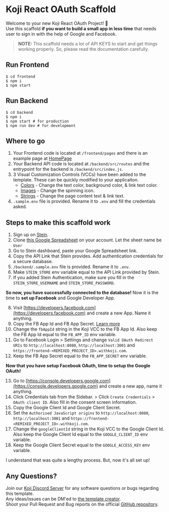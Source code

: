# Koji React OAuth Scaffold
Welcome to your new Koji React OAuth Project! 🎉
<br />
Use this scaffold <b>if you want to build a small app in less time</b> that needs user to sign in with the help of Google and Facebook.

> **NOTE:** This scaffold needs a lot of API KEYS to start and get things working properly. So, please read the documentation carefully.

## Run Frontend
```
$ cd frontend
$ npm i
$ npm start
```

## Run Backend
```
$ cd backend
$ npm i
$ npm start # for production
$ npm run dev # for development
```

## Where to go
1. Your Frontend code is located at `/frontend/pages` and there is an example page at [HomePage](#~/frontend/pages/HomePage/index.js)
2. Your Backend API code is located at `/backend/src/routes` and the entrypoint for the backend is `/backend/src/index.js`.
3. 3 Visual Customization Controls (VCCs) have been added to the template. These can be quickly modified to your applicaiton.
    - [Colors](#~/.koji/customization/colors.json!visual) - Change the text color, background color, & link text color.
    - [Images](#~/.koji/customization/images.json!visual) - Change the spinning icon.
    - [Strings](#~/.koji/customization/strings.json!visual) - Change the page content text & link text.
4. `.sample.env` file is provided. Rename it to `.env` and fill the credentials asked.

## Steps to make this scaffold work

1. Sign up on [Stein](https://steinhq.com).
2. Clone [this Google Spreadsheet](https://docs.google.com/spreadsheets/d/1J8dszZEeAuY0eL8XBRrKJ4Z-vPnv4JVerRcsTIbdIq0/edit?usp=sharing) on your account. Let the sheet name be `User`
3. Go to Stein dashboard, paste your Google Spreadsheet link.
4. Copy the API Link that Stein provides. Add authentication credentials for a secure database.
5. `/backend/.sample.env` file is provided. Rename it to `.env`.
6. Make `STEIN_STORE` env variable equal to the API Link provided by Stein.
7. If you added Stein Authentication, make sure you fill in the `STEIN_STORE_USERNAME` and `STEIN_STORE_PASSWORD`.

**So now, you have successfully connected to the database!** Now it is the time to **set up Facebook** and Google Developer App.

8. Visit [https://developers.facebook.com](https://developers.facebook.com) and create a new App. Name it anything.
9. Copy the FB App Id and FB App Secret. [Learn more](https://developers.facebook.com/docs)
10. Change the `fbAppId` string in the Koji VCC to the FB App Id. Also keep the FB App Id equal to the `FB_APP_ID` env variable.
11. Go to Facebook Login > Settings and change `Valid OAuth Redirect URIs` to `http://localhost:8080`, `http://localhost:3001` and `https://frontend-<REMIXED_PROJECT_ID>.withkoji.com`.
12. Keep the FB App Secret equal to the `FB_APP_SECRET` env variable.

**Now that you have setup Facebook OAuth, time to setup the Google OAuth!**

13. Go to [https://console.developers.google.com](https://console.developers.google.com) and create a new app, name it anything.
14. Click Credentials tab from the Sidebar. > Click `Create Credentials` > `OAuth client ID`. Also fill in the consent screen information.
15. Copy the Google Client Id and Google Client Secret.
16. Set the `Authorised JavaScript origins` to `http://localhost:8080`, `http://localhost:3001` and `https://frontend-<REMIXED_PROJECT_ID>.withkoji.com`.
17. Change the `googleClientId` string in the Koji VCC to the Google Client Id. Also keep the Google Client Id equal to the `GOOGLE_CLIENT_ID` env variable.
18. Keep the Google Client Secret equal to the `GOOGLE_ACCESS_KEY` env variable.

I understand that was quite a lengthy process. But, now it's all set up!

## Any Questions?

Join our [Koji Discord Server](https://discord.gg/eQuMJF6) for any software questions or bugs regarding this template.
<br />
Any ideas/issues can be DM'ed to [the template creator](https://twitter.com/kumar_abhirup).
<br />
Shoot your Pull Request and Bug reports on the official [GitHub repository](https://github.com/KumarAbhirup/Koji-React-OAuth-Scaffold).
